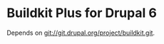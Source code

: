 # Buildkit Plus for Drupal 6

Depends on [git://git.drupal.org/project/buildkit.git][1].

[1]: git://git.drupal.org/project/buildkit.git

